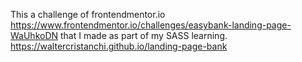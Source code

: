 This a challenge of frontendmentor.io https://www.frontendmentor.io/challenges/easybank-landing-page-WaUhkoDN that I made as part of my SASS learning.
https://waltercristanchi.github.io/landing-page-bank
